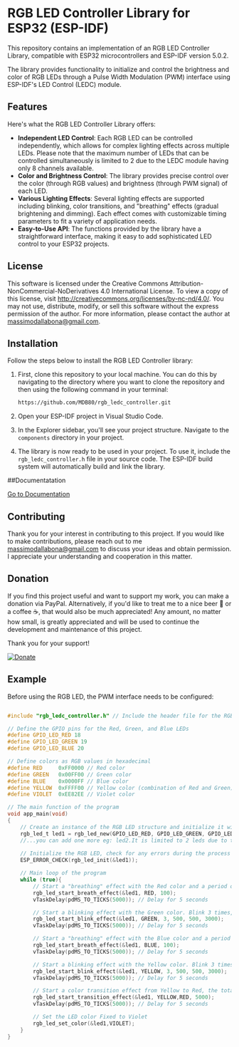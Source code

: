 # RGB LED Controller Library for ESP32 (ESP-IDF)

This repository contains an implementation of an RGB LED Controller Library, compatible with ESP32 microcontrollers and ESP-IDF version 5.0.2.

The library provides functionality to initialize and control the brightness and color of RGB LEDs through a Pulse Width Modulation (PWM) interface using ESP-IDF's LED Control (LEDC) module.

## Features

Here's what the RGB LED Controller Library offers:

- **Independent LED Control**: Each RGB LED can be controlled independently, which allows for complex lighting effects across multiple LEDs. Please note that the maximum number of LEDs that can be controlled simultaneously is limited to 2 due to the LEDC module having only 8 channels available.
- **Color and Brightness Control**: The library provides precise control over the color (through RGB values) and brightness (through PWM signal) of each LED.
- **Various Lighting Effects**: Several lighting effects are supported including blinking, color transitions, and "breathing" effects (gradual brightening and dimming). Each effect comes with customizable timing parameters to fit a variety of application needs.
- **Easy-to-Use API**: The functions provided by the library have a straightforward interface, making it easy to add sophisticated LED control to your ESP32 projects.


## License

This software is licensed under the Creative Commons Attribution-NonCommercial-NoDerivatives 4.0 International License. To view a copy of this license, visit http://creativecommons.org/licenses/by-nc-nd/4.0/. You may not use, distribute, modify, or sell this software without the express permission of the author. For more information, please contact the author at massimodallabona@gmail.com.

## Installation

Follow the steps below to install the RGB LED Controller library:

1. First, clone this repository to your local machine. You can do this by navigating to the directory where you want to clone the repository and then using the following command in your terminal: 

    ```bash
    https://github.com/MDB80/rgb_ledc_controller.git
    ```

2. Open your ESP-IDF project in Visual Studio Code.

3. In the Explorer sidebar, you'll see your project structure. Navigate to the `components` directory in your project.

4. The library is now ready to be used in your project. To use it, include the `rgb_ledc_controller.h` file in your source code. The ESP-IDF build system will automatically build and link the library.

##Documentatation

[Go to Documentation](html/index.html)

## Contributing

Thank you for your interest in contributing to this project. If you would like to make contributions, please reach out to me massimodallabona@gmail.com to discuss your ideas and obtain permission. I appreciate your understanding and cooperation in this matter.

## Donation

If you find this project useful and want to support my work, you can make a donation via PayPal. Alternatively, if you'd like to treat me to a nice beer 🍺 or a coffee ☕, that would also be much appreciated! Any amount, no matter how small, is greatly appreciated and will be used to continue the development and maintenance of this project.

Thank you for your support!

[![Donate](https://www.paypalobjects.com/en_US/i/btn/btn_donateCC_LG.gif)](https://www.paypal.com/donate/?hosted_button_id=RHJS8QKDZBNVN)


## Example

Before using the RGB LED, the PWM interface needs to be configured:

```c

#include "rgb_ledc_controller.h" // Include the header file for the RGB LED functions

// Define the GPIO pins for the Red, Green, and Blue LEDs
#define GPIO_LED_RED 18  
#define GPIO_LED_GREEN 19
#define GPIO_LED_BLUE 20 

// Define colors as RGB values in hexadecimal
#define RED     0xFF0000 // Red color
#define GREEN   0x00FF00 // Green color
#define BLUE    0x0000FF // Blue color
#define YELLOW  0xFFFF00 // Yellow color (combination of Red and Green)
#define VIOLET  0xEE82EE // Violet color

// The main function of the program
void app_main(void)
{
    // Create an instance of the RGB LED structure and initialize it with the defined GPIO pins and LEDC channels
    rgb_led_t led1 = rgb_led_new(GPIO_LED_RED, GPIO_LED_GREEN, GPIO_LED_BLUE, LEDC_CHANNEL_0, LEDC_CHANNEL_1, LEDC_CHANNEL_2);
    //...you can add one more eg: led2.It is limited to 2 leds due to the LEDC module having only 8 channels available.
    
    // Initialize the RGB LED, check for any errors during the process
    ESP_ERROR_CHECK(rgb_led_init(&led1));

    // Main loop of the program
    while (true){
        // Start a "breathing" effect with the Red color and a period of 100ms
        rgb_led_start_breath_effect(&led1, RED, 100);
        vTaskDelay(pdMS_TO_TICKS(5000)); // Delay for 5 seconds

        // Start a blinking effect with the Green color. Blink 3 times, each blink lasts 500ms, and the time between blinks is 500ms. The total effect duration is 3000ms.
        rgb_led_start_blink_effect(&led1, GREEN, 3, 500, 500, 3000);
        vTaskDelay(pdMS_TO_TICKS(5000)); // Delay for 5 seconds

        // Start a "breathing" effect with the Blue color and a period of 100ms
        rgb_led_start_breath_effect(&led1, BLUE, 100);
        vTaskDelay(pdMS_TO_TICKS(5000)); // Delay for 5 seconds

        // Start a blinking effect with the Yellow color. Blink 3 times, each blink lasts 500ms, and the time between blinks is 500ms. The total effect duration is 3000ms.
        rgb_led_start_blink_effect(&led1, YELLOW, 3, 500, 500, 3000);
        vTaskDelay(pdMS_TO_TICKS(5000)); // Delay for 5 seconds

        // Start a color transition effect from Yellow to Red, the total effect duration is 5000ms.
        rgb_led_start_transition_effect(&led1, YELLOW,RED, 5000);
        vTaskDelay(pdMS_TO_TICKS(5000)); // Delay for 5 seconds

        // Set the LED color Fixed to Violet
        rgb_led_set_color(&led1,VIOLET);
    }
}

